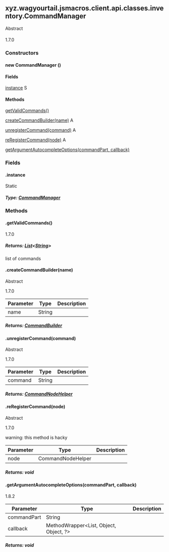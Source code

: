

xyz.wagyourtail.jsmacros.client.api.classes.inventory.CommandManager
--------------------------------------------------------------------

Abstract
#### 

1.7.0

### Constructors

#### new CommandManager ()




#### Fields

[instance](#instance)
S



#### Methods

[getValidCommands()](#getValidCommands-)


[createCommandBuilder(name)](#createCommandBuilder-String-)
A


[unregisterCommand(command)](#unregisterCommand-String-)
A


[reRegisterCommand(node)](#reRegisterCommand-CommandNodeHelper-)
A


[getArgumentAutocompleteOptions(commandPart, callback)](#getArgumentAutocompleteOptions-String-MethodWrapper-)



### Fields

#### .instance

Static

##### Type: [CommandManager](#)



### Methods

#### .getValidCommands()

1.7.0


##### Returns: [List](https://docs.oracle.com/javase/8/docs/api/index.html?java/util/List.html)<[String](https://docs.oracle.com/javase/8/docs/api/index.html?java/lang/String.html)>

list of commands



#### .createCommandBuilder(name)

Abstract

1.7.0

| Parameter | Type | Description |
|---|---|---|
| name | String |  |

##### Returns: [CommandBuilder](1.9.2/xyz/wagyourtail/jsmacros/client/api/classes/inventory/CommandBuilder.html)



#### .unregisterCommand(command)

Abstract

1.7.0

| Parameter | Type | Description |
|---|---|---|
| command | String |  |

##### Returns: [CommandNodeHelper](1.9.2/xyz/wagyourtail/jsmacros/client/api/helpers/CommandNodeHelper.html)



#### .reRegisterCommand(node)

Abstract

1.7.0

warning: this method is hacky

| Parameter | Type | Description |
|---|---|---|
| node | CommandNodeHelper |  |

##### Returns: void



#### .getArgumentAutocompleteOptions(commandPart, callback)

1.8.2

| Parameter | Type | Description |
|---|---|---|
| commandPart | String |  |
| callback | MethodWrapper<List<String>, Object, Object, ?> |  |

##### Returns: void





